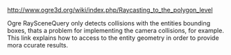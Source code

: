 http://www.ogre3d.org/wiki/index.php/Raycasting_to_the_polygon_level

Ogre RaySceneQuery only detects collisions with the entities bounding boxes, thats a problem for implementing the camera collisions, for example. This link explains how to access to the entity geometry in order to provide mora ccurate results.
